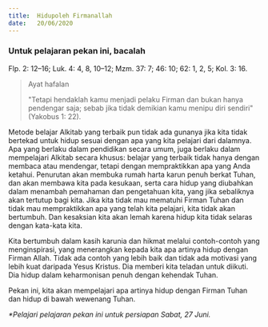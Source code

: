 ```yaml
---
title:  Hidupoleh Firmanallah
date:   20/06/2020
---
```


### Untuk pelajaran pekan ini, bacalah
Flp. 2: 12–16; Luk. 4: 4, 8, 10–12; Mzm. 37: 7; 46: 10; 62: 1, 2, 5; Kol. 3: 16. 

> <p>Ayat hafalan</p>
> "Tetapi hendaklah kamu menjadi pelaku Firman dan bukan hanya pendengar saja; sebab jika tidak demikian kamu menipu diri sendiri" (Yakobus 1: 22). 

Metode belajar Alkitab yang terbaik pun tidak ada gunanya jika kita tidak bertekad untuk hidup sesuai dengan apa yang kita pelajari dari dalamnya. Apa yang berlaku dalam pendidikan secara umum, juga berlaku dalam mempelajari Alkitab secara khusus: belajar yang terbaik tidak hanya dengan membaca atau mendengar, tetapi dengan mempraktikkan apa yang Anda ketahui. Penurutan akan membuka rumah harta karun penuh berkat Tuhan, dan akan membawa kita pada kesukaan, serta cara hidup yang diubahkan dalam menambah pemahaman dan pengetahuan kita, yang jika sebaliknya akan tertutup bagi kita. Jika kita tidak mau mematuhi Firman Tuhan dan tidak mau mempraktikkan apa yang telah kita pelajari, kita tidak akan bertumbuh. Dan kesaksian kita akan lemah karena hidup kita tidak selaras dengan kata-kata kita. 

Kita bertumbuh dalam kasih karunia dan hikmat melalui contoh-contoh yang menginspirasi, yang menerangkan kepada kita apa artinya hidup dengan Firman Allah. Tidak ada contoh yang lebih baik dan tidak ada motivasi yang lebih kuat daripada Yesus Kristus. Dia memberi kita teladan untuk diikuti. Dia hidup dalam keharmonisan penuh dengan kehendak Tuhan. 

Pekan ini, kita akan mempelajari apa artinya hidup dengan Firman Tuhan dan hidup di bawah wewenang Tuhan. 

_*Pelajari pelajaran pekan ini untuk persiapan Sabat, 27 Juni._